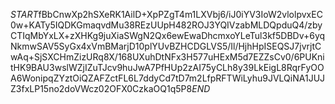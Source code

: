 $START$fBbCnwXp2hSXeRK1AilD+XpPZgT4m1LXVbj6/iJ0iYV3IoW2vlolpvxEC0w+KATy5IQDKGmaqvdMu38REzUUpH482ROJ3YQIVzabMLDQpduQ4/zbyCTIqMbYxLX+zXHKg9juXiaSWgN2Qx6ewEwaDhcmxoYLeTul3kf5DBDv+6yqNkmwSAV5SyGx4xVmBMarjD10plYUvBZHCDGLVS5/Il/HjhHpISEQSJ7jvrjtCwAq+SjSXCHmZizURq8X/168UXuhDtNFx3H577uHExM5d7EZZsCv0/6PUKnitHK9BAU3wslWZjIZuTJcv9huJwA7PfHUp2zAI75yCLh8y39LkEigL8RqrFyOOA6WonipqZYztOiQZAFZctFL6L7ddyCd7tD7m2LfpRFTWiLyhu9JVLQiNA1JUJZ3fxLP15no2doVWcz02OFX0CzkaOQ1q5P8$END$